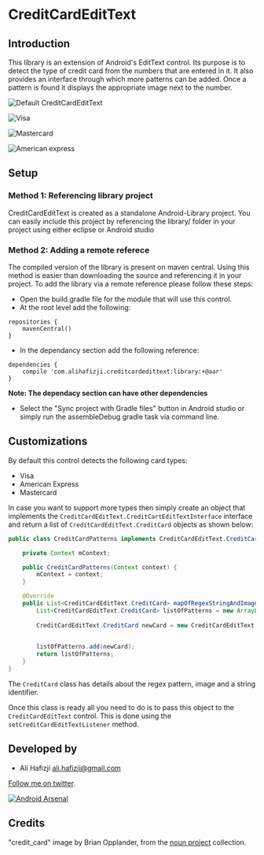 CreditCardEditText
==================

## Introduction

This library is an extension of Android's EditText control. Its purpose is to detect the type of credit card from the numbers that are entered in it. It also provides an interface through which more patterns can be added. Once a pattern is found it displays the appropriate image next to the number.

![Default CreditCardEditText](https://raw.githubusercontent.com/aliHafizji/CreditCardEditText/master/example/default_creditcard_image.png)

![Visa](https://raw.githubusercontent.com/aliHafizji/CreditCardEditText/master/example/visa_credit_card_image.png)

![Mastercard](https://raw.githubusercontent.com/aliHafizji/CreditCardEditText/master/example/master_card_image.png)

![American express](https://raw.githubusercontent.com/aliHafizji/CreditCardEditText/master/example/american_express_image.png)

## Setup

### Method 1: Referencing library project

CreditCardEditText is created as a standalone Android-Library project. You can easily include this project by referencing the library/ folder in your project using either eclipse or Android studio

### Method 2: Adding a remote referece

The compiled version of the library is present on maven central. Using this method is easier than downloading the source and referencing it in your project. To add the library via a remote reference please follow these steps:

* Open the build.gradle file for the module that will use this control.
* At the root level add the following:

```
repositories {
    mavenCentral()
}
```

* In the dependancy section add the following reference:

```
dependencies {
    compile 'com.alihafizji.creditcardedittext:library:+@aar'
}
```
**Note: The dependacy section can have other dependencies**

* Select the "Sync project with Gradle files" button in Android studio or simply run the assembleDebug gradle task via command line.

## Customizations

By default this control detects the following card types:

* Visa
* American Express
* Mastercard

In case you want to support more types then simply create an object that implements the `CreditCardEditText.CreditCartEditTextInterface` interface and return a list of `CreditCardEditText.CreditCard` objects as shown below:

```java
public class CreditCardPatterns implements CreditCardEditText.CreditCartEditTextInterface {

    private Context mContext;

    public CreditCardPatterns(Context context) {
        mContext = context;
    }

    @Override
    public List<CreditCardEditText.CreditCard> mapOfRegexStringAndImageResourceForCreditCardEditText(CreditCardEditText creditCardEditText) {
        List<CreditCardEditText.CreditCard> listOfPatterns = new ArrayList<CreditCardEditText.CreditCard>();
        
        CreditCardEditText.CreditCard newCard = new CreditCardEditText.CreditCard("^4[0-9]{12}(?:[0-9]{3})?$", mContext.getResources().getDrawable(R.drawable.newcard), "newcard");
        

        listOfPatterns.add(newCard);
        return listOfPatterns;
    }
}
```

The `CreditCard` class has details about the regex pattern, image and a string identifier.

Once this class is ready all you need to do is to pass this object to the `CreditCardEditText` control. This is done using the `setCreditCardEditTextListener` method.

## Developed by

* Ali Hafizji <ali.hafizji@gmail.com>

[Follow me on twitter](https://twitter.com/Ali_hafizji).

[![Android Arsenal](https://img.shields.io/badge/Android%20Arsenal-CreditCardEditText-orange.svg?style=flat)](https://android-arsenal.com/details/1/474)

## Credits

"credit_card" image by Brian Opplander, from the [noun project](nounproject.com) collection.
